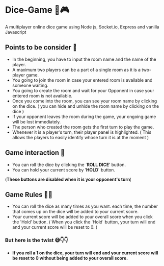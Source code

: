 # Dice-Game 🎲🎮
A multiplayer online dice game using Node js, Socket.io, Express and vanilla Javascript

## Points to be consider 📌
- In the beginning, you have to input the room name and the name of the player.
- A maximum two players can be a part of a single room as it is a two-player game.
- You going to join the room in case your entered room is available and someone waiting.
- You going to create the room and wait for your Opponent in case your entered room is not available.
- Once you come into the room, you can see your room name by clicking on the dice. ( you can hide and unhide the room name by clicking on the dice )
- If your opponent leaves the room during the game, your ongoing game will be lost immediately.
- The person who created the room gets the first turn to play the game.
- Whenever it is a player's turn, their player panel is highlighted. ( This allows the players to easily identify whose turn it is at the moment )

## Game interaction 🦋
- You can roll the dice by clicking the '**ROLL DICE**' button.
- You can hold your current score by '**HOLD**' button.

(**These buttons are disabled when it is your opponent's turn**)

## Game Rules 🎲📝
- You can roll the dice as many times as you want. each time, the number that comes up on the dice will be added to your current score.
- Your current score will be added to your overall score when you click the 'Hold' button. ( When you click the 'Hold' button, your turn will end and your current score will be reset to 0. )
### But here is the twist 😅👇👇
- **If you roll a 1 on the dice, your turn will end and your current score will be reset to 0 without being added to your overall score.**

